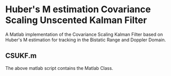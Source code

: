 # Huber's M estimation Covariance Scaling Unscented Kalman Filter

A Matlab implementation of the Covariance Scaling Kalman Filter based on 
Huber's M estimation for tracking in the Bistatic Range and  Doppler Domain.

## CSUKF.m

The above matlab script contains the Matlab Class.

